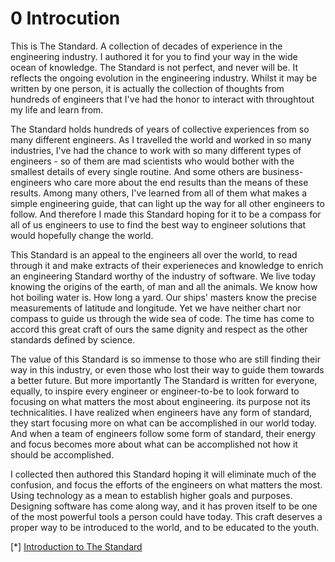 # 0 Introcution

This is The Standard. A collection of decades of experience in the engineering industry. I authored it for you to find your way in the wide ocean of knowledge. The Standard is not perfect, and never will be. It reflects the ongoing evolution in the engineering industry. Whilst it may be written by one person, it is actually the collection of thoughts from hundreds of engineers that I've had the honor to interact with throughtout my life and learn from.

The Standard holds hundreds of years of collective experiences from so many different engineers. As I travelled the world and worked in so many industries, I've had the chance to work with so many different types of engineers - so of them are mad scientists who would bother with the smallest details of every single routine. And some others are business-engineers who care more about the end results than the means of these results. Among many others, I've learned from all of them what makes a simple engineering guide, that can light up the way for all other engineers to follow. And therefore I made this Standard hoping for it to be a compass for all of us engineers to use to find the best way to engineer solutions that would hopefully change the world.

This Standard is an appeal to the engineers all over the world, to read through it and make extracts of their experieneces and knowledge to enrich an engineering Standard worthy of the industry of software. We live today knowing the origins of the earth, of man and all the animals. We know how hot boiling water is. How long a yard. Our ships' masters know the precise measurements of latitude and longitude. Yet we have neither chart nor compass to guide us through the wide sea of code. The time has come to accord this great craft of ours the same dignity and respect as the other standards defined by science.

The value of this Standard is so immense to those who are still finding their way in this industry, or even those who lost their way to guide them towards a better future. But more importantly The Standard is written for everyone, equally, to inspire every engineer or engineer-to-be to look forward to focusing on what matters the most about engineering. its purpose not its technicalities. I have realized when engineers have any form of standard, they start focusing more on what can be accomplished in our world today. And when a team of engineers follow some form of standard, their energy and focus becomes more about what can be accomplished not how it should be accomplished.

I collected then authored this Standard hoping it will eliminate much of the confusion, and focus the efforts of the engineers on what matters the most. Using technology as a mean to establish higher goals and purposes. Designing software has come along way, and it has proven itself to be one of the most powerful tools a person could have today. This craft deserves a proper way to be introduced to the world, and to be educated to the youth.

[*] [Introduction to The Standard](https://www.youtube.com/watch?v=8PveoymxCok)